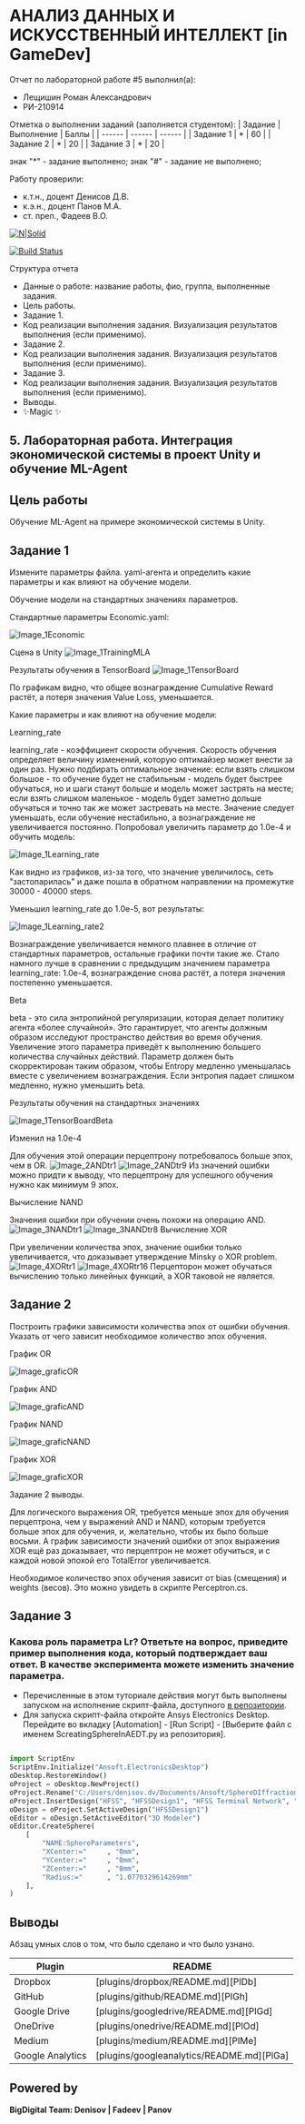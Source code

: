 # АНАЛИЗ ДАННЫХ И ИСКУССТВЕННЫЙ ИНТЕЛЛЕКТ [in GameDev]
Отчет по лабораторной работе #5 выполнил(а):
- Лещишин Роман Александрович
- РИ-210914

Отметка о выполнении заданий (заполняется студентом):
| Задание | Выполнение | Баллы |
| ------ | ------ | ------ |
| Задание 1 | * | 60 |
| Задание 2 | * | 20 |
| Задание 3 | * | 20 |

знак "*" - задание выполнено; знак "#" - задание не выполнено;

Работу проверили:
- к.т.н., доцент Денисов Д.В.
- к.э.н., доцент Панов М.А.
- ст. преп., Фадеев В.О.

[![N|Solid](https://cldup.com/dTxpPi9lDf.thumb.png)](https://nodesource.com/products/nsolid)

[![Build Status](https://travis-ci.org/joemccann/dillinger.svg?branch=master)](https://travis-ci.org/joemccann/dillinger)

Структура отчета

- Данные о работе: название работы, фио, группа, выполненные задания.
- Цель работы.
- Задание 1.
- Код реализации выполнения задания. Визуализация результатов выполнения (если применимо).
- Задание 2.
- Код реализации выполнения задания. Визуализация результатов выполнения (если применимо).
- Задание 3.
- Код реализации выполнения задания. Визуализация результатов выполнения (если применимо).
- Выводы.
- ✨Magic ✨

## 5. Лабораторная работа. Интеграция экономической системы в проект Unity и обучение ML-Agent
## Цель работы
Обучение ML-Agent на примере экономической системы в Unity.

## Задание 1
Измените параметры файла. yaml-агента и определить какие параметры и 
как влияют на обучение модели.

Обучение модели на стандартных значениях параметров.

Стандартные параметры Economic.yaml:

![Image_1Economic](https://user-images.githubusercontent.com/114608473/208230734-ea46db26-767b-4c0f-8353-817ff01649cc.jpg)

Cцена в Unity
![Image_1TrainingMLA](https://user-images.githubusercontent.com/114608473/208230449-57001425-9950-448a-bb97-028b2aef1a1b.jpg)

Результаты обучения в TensorBoard
![Image_1TensorBoard](https://user-images.githubusercontent.com/114608473/208234228-f9326f0c-d53d-4d40-95f9-902a61e4f3bb.jpg)

По графикам видно, что общее вознаграждение Cumulative Reward растёт, а потеря значения Value Loss, уменьшается.

Какие параметры и как влияют на обучение модели:

Learning_rate

learning_rate - коэффициент скорости обучения. Скорость обучения определяет величину изменений, которую оптимайзер может внести за один раз. Нужно подбирать оптимальное значение: если взять слишком большое - то обучение будет не стабильным - модель будет быстрее обучаться, но и шаги станут больше и модель может застрять на месте; если взять слишком маленькое - модель будет заметно дольше обучаться и точно так же может застревать на месте. Значение следует уменьшать, если обучение нестабильно, а вознаграждение не увеличивается постоянно. Попробовал увеличить параметр до 1.0e-4 и обучить модель:

![Image_1Learning_rate](https://user-images.githubusercontent.com/114608473/208234269-71791bdd-c0ef-4feb-b64c-f8fca396b40e.jpg)

Как видно из графиков, из-за того, что значение увеличилось, сеть "застопарилась" и даже пошла в обратном направлении на промежутке 30000 - 40000 steps.

Уменьшил learning_rate до 1.0e-5, вот результаты:

![Image_1Learning_rate2](https://user-images.githubusercontent.com/114608473/208235190-943e8814-4c89-4698-b36c-82c26cd249ed.jpg)

Вознаграждение увеличивается немного плавнее в отличие от стандартных параметров, остальные графики почти такие же. Стало намного лучше в сравнении с предыдущим значением параметра learning_rate: 1.0e-4, вознаграждение снова растёт, а потеря значения постепенно уменьшается.

Beta

beta - это сила энтропийной регуляризации, которая делает политику агента «более случайной». Это гарантирует, что агенты должным образом исследуют пространство действия во время обучения. Увеличение этого параметра приведёт к выполнению большего количества случайных действий. Параметр должен быть скорректирован таким образом, чтобы Entropy медленно уменьшалась вместе с увеличением вознаграждения. Если энтропия падает слишком медленно, нужно уменьшить beta.

Результаты обучения на стандартных значениях

![Image_1TensorBoardBeta](https://user-images.githubusercontent.com/114608473/208235797-28d068df-10b3-419d-a31b-7e11bfa7f724.jpg)

Изменил на 1.0e-4

Для обучения этой операции перцептрону потребовалось больше эпох, чем в OR.
![Image_2ANDtr1](https://user-images.githubusercontent.com/114608473/207905229-f851b8c2-949b-4249-93c0-dea48901d101.jpg)
![Image_2ANDtr9](https://user-images.githubusercontent.com/114608473/207905283-a98c19b1-adaa-43c3-a14f-20977c0f1ed0.jpg)
Из значений ошибки можно придти к выводу, что перцептрону для успешного обучения нужно как минимум 9 эпох.

Вычисление NAND

Значения ошибки при обучении очень похожи на операцию AND.
![Image_3NANDtr1](https://user-images.githubusercontent.com/114608473/207906562-ede778b6-1dbe-430e-b210-f6fd606caf08.jpg)
![Image_3NANDtr8](https://user-images.githubusercontent.com/114608473/207906588-0e6b0f58-32df-4212-8021-4b2cf0cb7a95.jpg)
Вычисление XOR

При увеличении количества эпох, значение ошибки только увеличивается, что доказывает утверждение Minsky о XOR problem.
![Image_4XORtr1](https://user-images.githubusercontent.com/114608473/207906987-701830bf-15a5-40f2-a9da-45b73587267b.jpg)
![Image_4XORtr16](https://user-images.githubusercontent.com/114608473/207907081-9f2c0f6b-f1da-4884-a0bc-2dfdf3f077f0.jpg)
Перцепторон может обучаться вычислению только линейных функций, а XOR таковой не является.
## Задание 2
Построить графики зависимости количества эпох от ошибки обучения. Указать от чего зависит необходимое количество эпох обучения.

График OR

![Image_graficOR](https://user-images.githubusercontent.com/114608473/207915129-f70fb653-52b4-4f77-aaac-dc0502e0e7ce.jpg)

График AND

![Image_graficAND](https://user-images.githubusercontent.com/114608473/207915334-496981f7-71a7-455c-b0ac-79f1ed3f7ac9.jpg)

График NAND

![Image_graficNAND](https://user-images.githubusercontent.com/114608473/207915467-49cf6c22-c3ef-4bbd-8835-bc28acfa7e9f.jpg)

График XOR

![Image_graficXOR](https://user-images.githubusercontent.com/114608473/207915547-62c1864e-9872-4b4b-91a8-2b20e6bf065a.jpg)

Задание 2 выводы.

Для логического выражения OR, требуется меньше эпох для обучения перцептрона, чем у выражений AND и NAND, которым требуется больше эпох для обучения, и, желательно, чтобы их было больше восьми. А график зависимости значений ошибки от эпох выражения XOR ещё раз доказывает, что перцептрон не может обучиться, и с каждой новой эпохой его TotalError увеличивается.

Необходимое количество эпох обучения зависит от bias (смещения) и weights (весов). Это можно увидеть в скрипте Perceptron.cs.
## Задание 3
### Какова роль параметра Lr? Ответьте на вопрос, приведите пример выполнения кода, который подтверждает ваш ответ. В качестве эксперимента можете изменить значение параметра.

- Перечисленные в этом туториале действия могут быть выполнены запуском на исполнение скрипт-файла, доступного [в репозитории](https://github.com/Den1sovDm1triy/hfss-scripting/blob/main/ScreatingSphereInAEDT.py).
- Для запуска скрипт-файла откройте Ansys Electronics Desktop. Перейдите во вкладку [Automation] - [Run Script] - [Выберите файл с именем ScreatingSphereInAEDT.py из репозитория].

```py

import ScriptEnv
ScriptEnv.Initialize("Ansoft.ElectronicsDesktop")
oDesktop.RestoreWindow()
oProject = oDesktop.NewProject()
oProject.Rename("C:/Users/denisov.dv/Documents/Ansoft/SphereDIffraction.aedt", True)
oProject.InsertDesign("HFSS", "HFSSDesign1", "HFSS Terminal Network", "")
oDesign = oProject.SetActiveDesign("HFSSDesign1")
oEditor = oDesign.SetActiveEditor("3D Modeler")
oEditor.CreateSphere(
	[
		"NAME:SphereParameters",
		"XCenter:="		, "0mm",
		"YCenter:="		, "0mm",
		"ZCenter:="		, "0mm",
		"Radius:="		, "1.0770329614269mm"
	], 
)

```

## Выводы

Абзац умных слов о том, что было сделано и что было узнано.

| Plugin | README |
| ------ | ------ |
| Dropbox | [plugins/dropbox/README.md][PlDb] |
| GitHub | [plugins/github/README.md][PlGh] |
| Google Drive | [plugins/googledrive/README.md][PlGd] |
| OneDrive | [plugins/onedrive/README.md][PlOd] |
| Medium | [plugins/medium/README.md][PlMe] |
| Google Analytics | [plugins/googleanalytics/README.md][PlGa] |

## Powered by

**BigDigital Team: Denisov | Fadeev | Panov**
